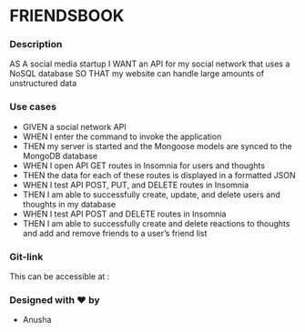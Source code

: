 # FRIENDSBOOK

### Description

AS A social media startup
I WANT an API for my social network that uses a NoSQL database
SO THAT my website can handle large amounts of unstructured data

### Use cases

- GIVEN a social network API
- WHEN I enter the command to invoke the application
- THEN my server is started and the Mongoose models are synced to the MongoDB database
- WHEN I open API GET routes in Insomnia for users and thoughts
- THEN the data for each of these routes is displayed in a formatted JSON
- WHEN I test API POST, PUT, and DELETE routes in Insomnia
- THEN I am able to successfully create, update, and delete users and thoughts in my database
- WHEN I test API POST and DELETE routes in Insomnia
- THEN I am able to successfully create and delete reactions to thoughts and add and remove friends to a user’s friend list

### Git-link

This can be accessible at :



### Designed with ❤️ by
- Anusha
